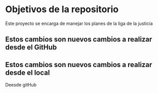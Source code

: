 # Objetivos de la repositorio

Este proyecto se encarga de manejar los planes de la liga de la justicia


## Estos cambios son nuevos cambios a realizar desde el GitHub
## Estos cambios son nuevos cambios a realizar desde el local
Deesde gitHub
